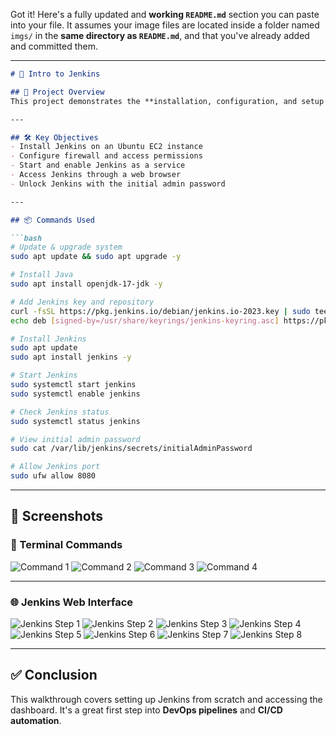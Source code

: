 Got it! Here's a fully updated and **working `README.md`** section you can paste into your file. It assumes your image files are located inside a folder named `imgs/` in the **same directory as `README.md`**, and that you've already added and committed them.

---

````markdown
# 🚀 Intro to Jenkins

## 📘 Project Overview
This project demonstrates the **installation, configuration, and setup of Jenkins** on an Ubuntu server. It serves as a hands-on guide for DevOps beginners to understand Jenkins basics.

---

## 🛠️ Key Objectives
- Install Jenkins on an Ubuntu EC2 instance
- Configure firewall and access permissions
- Start and enable Jenkins as a service
- Access Jenkins through a web browser
- Unlock Jenkins with the initial admin password

---

## 📦 Commands Used

```bash
# Update & upgrade system
sudo apt update && sudo apt upgrade -y

# Install Java
sudo apt install openjdk-17-jdk -y

# Add Jenkins key and repository
curl -fsSL https://pkg.jenkins.io/debian/jenkins.io-2023.key | sudo tee /usr/share/keyrings/jenkins-keyring.asc > /dev/null
echo deb [signed-by=/usr/share/keyrings/jenkins-keyring.asc] https://pkg.jenkins.io/debian binary/ | sudo tee /etc/apt/sources.list.d/jenkins.list > /dev/null

# Install Jenkins
sudo apt update
sudo apt install jenkins -y

# Start Jenkins
sudo systemctl start jenkins
sudo systemctl enable jenkins

# Check Jenkins status
sudo systemctl status jenkins

# View initial admin password
sudo cat /var/lib/jenkins/secrets/initialAdminPassword

# Allow Jenkins port
sudo ufw allow 8080
````

---

## 📸 Screenshots

### 🔧 Terminal Commands

![Command 1](imgs/command1.png)
![Command 2](imgs/command2.png)
![Command 3](imgs/command3.png)
![Command 4](imgs/command4.png)

---

### 🌐 Jenkins Web Interface

![Jenkins Step 1](imgs/jenkins1.png)
![Jenkins Step 2](imgs/jenkins2.png)
![Jenkins Step 3](imgs/jenkins3.png)
![Jenkins Step 4](imgs/jenkins4.png)
![Jenkins Step 5](imgs/jenkins5.png)
![Jenkins Step 6](imgs/jenkins6.png)
![Jenkins Step 7](imgs/jenkins7.png)
![Jenkins Step 8](imgs/jenkins8.png)

---

## ✅ Conclusion

This walkthrough covers setting up Jenkins from scratch and accessing the dashboard. It's a great first step into **DevOps pipelines** and **CI/CD automation**.

